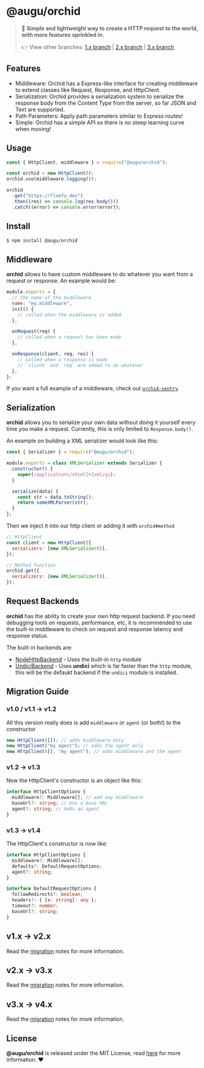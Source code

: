 # @augu/orchid

> 🛫 **Simple and lightweight way to create a HTTP request to the world, with more features sprinkled in.**
>
> 👉 View other branches: [1.x branch](https://github.com/auguwu/orchid/tree/1.x) | [2.x branch](https://github.com/auguwu/orchid/tree/2.x) | [3.x branch](https://github.com/auguwu/orchid/tree/3.x)

## Features

- Middleware: Orchid has a Express-like interface for creating middleware to extend classes like Request, Response, and HttpClient.
- Serialization: Orchid provides a serialization system to serialize the response body from the Content Type from the server, so far JSON and Text are supported.
- Path Parameters: Apply path parameters similar to Express routes!
- Simple: Orchid has a simple API so there is no steep learning curve when moving!

## Usage

```js
const { HttpClient, middleware } = require("@augu/orchid");

const orchid = new HttpClient();
orchid.use(middleware.logging());

orchid
  .get("https://floofy.dev")
  .then((res) => console.log(res.body()))
  .catch((error) => console.error(error));
```

## Install

```sh
$ npm install @augu/orchid
```

## Middleware

**orchid** allows to have custom middleware to do whatever you want from a request or response. An example would be:

```js
module.exports = {
  // the name of the middleware
  name: "my.middleware",
  init() {
    // called when the middleware is added
  },

  onRequest(req) {
    // called when a request has been made
  },

  onResponse(client, req, res) {
    // called when a response is made
    // `client` and `req` are added to do whatever
  },
};
```

If you want a full example of a middleware, check out [`orchid-sentry`](https://github.com/Noelware/orchid-sentry).

## Serialization

**orchid** allows you to serialize your own data without doing it yourself every time you make a request. Currently, this is only limited
to `Response.body()`.

An example on building a XML serializer would look like this:

```js
const { Serializer } = require("@augu/orchid");

module.exports = class XMLSerializer extends Serializer {
  constructor() {
    super(/application\/xhtml[+]xml/gi);
  }

  serialize(data) {
    const str = data.toString();
    return someXMLParser(str);
  }
};
```

Then we inject it into our http client or adding it with `orchid#method`

```js
// HttpClient
const client = new HttpClient({
  serializers: [new XMLSerializer()],
});

// Method function
orchid.get({
  serializers: [new XMLSerializer()],
});
```

## Request Backends

**orchid** has the ability to create your own http request backend. If you need debugging tools on requests, performance, etc, it is recommended
to use the built-in middleware to check on request and response latency and response status.

The built-in backends are:

- [NodeHttpBackend](./src/backend/NodeHttpBackend.ts) - Uses the built-in `http` module
- [UndiciBackend](./src/backend/UndiciBackend.ts) - Uses **undici** which is far faster than the `http` module, this will be the defaukt
  backend if the `undici` module is installed.

## Migration Guide

### v1.0 / v1.1 -> v1.2

All this version really does is add `middleware` or `agent` (or both!) to the constructor

```js
new HttpClient([]); // adds middleware only
new HttpClient("my agent"); // adds the agent only
new HttpClient([], "my agent"); // adds middleware and the agent
```

### v1.2 -> v1.3

Now the HttpClient's constructor is an object like this:

```ts
interface HttpClientOptions {
  middleware?: Middleware[]; // add any middleware
  baseUrl?: string; // Use a base URL
  agent?: string; // Adds an agent
}
```

### v1.3 -> v1.4

The HttpClient's constructor is now like:

```ts
interface HttpClientOptions {
  middleware?: Middleware[];
  defaults?: DefaultRequestOptions;
  agent?: string;
}

interface DefaultRequestOptions {
  followRedirects?: boolean;
  headers?: { [x: string]: any };
  timeout?: number;
  baseUrl?: string;
}
```

## v1.x -> v2.x

Read the [migration](./migrating/v2.md) notes for more information.

## v2.x -> v3.x

Read the [migration](./migrating/v3.md) notes for more information.

## v3.x -> v4.x

Read the [migration](./migrating/v4.md) notes for more information.

## License

**@augu/orchid** is released under the MIT License, read [here](/LICENSE) for more information. :heart:
